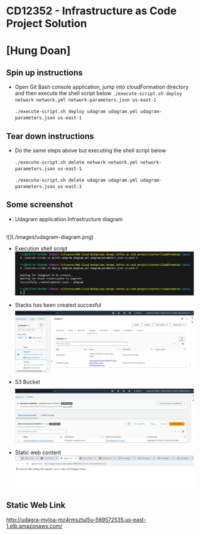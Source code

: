# CD12352 - Infrastructure as Code Project Solution
# [Hung Doan]

## Spin up instructions
* Open Git Bash console application, jump into cloudFormation directory and then execute the shell script below
  `./execute-script.sh deploy network network.yml network-parameters.json us-east-1`

  `./execute-script.sh deploy udagram udagram.yml udagram-parameters.json us-east-1`

## Tear down instructions
* Do the same steps above but executing the shell script below

  `./execute-script.sh delete network network.yml network-parameters.json us-east-1`

  `./execute-script.sh delete udagram udagram.yml udagram-parameters.json us-east-1`

## Some screenshot
* Udagram application Infrastructure diagram
<br>
![](./images/udagram-diagram.png)
<br>

* Execution shell script
![](./images/execute-yml.png)

* Stacks has been created succesful
![](./images/udagram-stacks.png)

* S3 Bucket
![](./images/s3-bucket.png)

* Static web content
![](./images/static-web.png)

## Static Web Link
http://udagra-myloa-mz4rmsztul5u-569572535.us-east-1.elb.amazonaws.com/